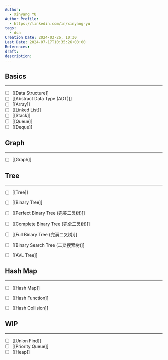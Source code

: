 ```yaml
---
Author:
  - Xinyang YU
Author Profile:
  - https://linkedin.com/in/xinyang-yu
tags:
  - dsa
Creation Date: 2024-03-26, 10:30
Last Date: 2024-07-17T10:35:26+08:00
References: 
draft: 
description: 
---
```

## Basics
---
- [ ] [[Data Structure]]
- [ ] [[Abstract Data Type (ADT)]]
- [ ] [[Array]]
- [ ] [[Linked List]]
- [ ] [[Stack]]
- [ ] [[Queue]]
- [ ] [[Deque]]

## Graph
---
- [ ] [[Graph]]

## Tree
---
- [ ] [[Tree]]
- [ ] [[Binary Tree]]
- [ ] [[Perfect Binary Tree (完美二叉树)]]
- [ ] [[Complete Binary Tree (完全二叉树)]]
- [ ] [[Full Binary Tree (完满二叉树)]]
- [ ] [[Binary Search Tree (二叉搜索树)]]
- [ ] [[AVL Tree]]


## Hash Map
---
- [ ] [[Hash Map]]
- [ ] [[Hash Function]]
- [ ] [[Hash Collision]]




## WIP
---
- [ ] [[Union Find]]
- [ ] [[Priority Queue]]
- [ ] [[Heap]]
